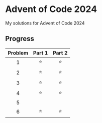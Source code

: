 # Advent of Code 2024
My solutions for Advent of Code 2024

## Progress
| **Problem** | **Part 1** | **Part 2** |
|:-----------:|:----------:|:----------:|
|      1      |    ⭐    |    ⭐    |
|      2      |    ⭐    |    ⭐    |
|      3      |    ⭐    |    ⭐    |
|      4      |    ⭐    |    ⭐    |
|      5      |          |           |
|      6      |    ⭐    |    ⭐    |